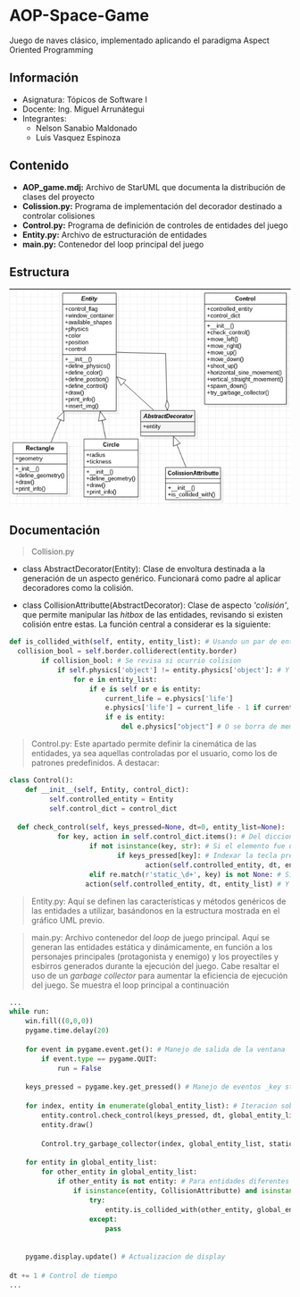 # AOP-Space-Game
Juego de naves clásico, implementado aplicando el paradigma Aspect Oriented Programming

## Información
* Asignatura: Tópicos de Software I
* Docente: Ing. Miguel Arrunátegui
* Integrantes:
  * Nelson Sanabio Maldonado
  * Luis Vasquez Espinoza
  
## Contenido
* **AOP_game.mdj:** Archivo de StarUML que documenta la distribución de clases del proyecto
* **Colission.py:** Programa de implementación del decorador destinado a controlar colisiones
* **Control.py:** Programa de definición de controles de entidades del juego
* **Entity.py:** Archivo de estructuración de entidades
* **main.py:** Contenedor del loop principal del juego

## Estructura
![](https://github.com/luislve17/AOP-Space-Game/blob/master/img/uml_structure.jpeg)


## Documentación

> Collision.py
* class AbstractDecorator(Entity): Clase de envoltura destinada a la generación de un aspecto genérico. Funcionará como padre al aplicar decoradores como la colisión.

* class CollisionAttributte(AbstractDecorator): Clase de aspecto _'colisión'_, que permite manipular las _hitbox_ de las entidades, revisando si existen colisión entre estas. La función central a considerar es la siguiente:

```py
def is_collided_with(self, entity, entity_list): # Usando un par de entidades
  collision_bool = self.border.colliderect(entity.border)
        if collision_bool: # Se revisa si ocurrio colision
            if self.physics['object'] != entity.physics['object']: # Y si son entidades enemigas
                for e in entity_list:
                    if e is self or e is entity:
                        current_life = e.physics['life']
                        e.physics['life'] = current_life - 1 if current_life >= 0 else 0 # Se aplica el daño
                        if e is entity:
                            del e.physics["object"] # O se borra de memoria
```



> Control.py: Este apartado permite definir la cinemática de las entidades, ya sea aquellas controladas por el usuario, como los de patrones predefinidos. A destacar:

```py
class Control():
    def __init__(self, Entity, control_dict):
		  self.controlled_entity = Entity
		  self.control_dict = control_dict
    
  def check_control(self, keys_pressed=None, dt=0, entity_list=None):
		    for key, action in self.control_dict.items(): # Del diccionario de controles definido
			        if not isinstance(key, str): # Si el elemento fue un 'key stroke'
				           if keys_pressed[key]: # Indexar la tecla presionada
					              action(self.controlled_entity, dt, entity_list) # Y aplicar la accion pertinente
			        elif re.match(r'static_\d+', key) is not None: # Si no, se verifica que el elemento se ligo a una accion 'static_\d'
                   action(self.controlled_entity, dt, entity_list) # Y se aplica la accion estatica
```

> Entity.py: Aquí se definen las características y métodos genéricos de las entidades a utilizar, basándonos en la estructura mostrada en el gráfico UML previo.

> main.py: Archivo contenedor del _loop_ de juego principal. Aquí se generan las entidades estática y dinámicamente, en función a los personajes principales (protagonista y enemigo) y los proyectiles y esbirros generados durante la ejecución del juego. Cabe resaltar el uso de un _garbage collector_ para aumentar la eficiencia de ejecución del juego. Se muestra el loop principal a continuación

```py
...
while run:
    win.fill((0,0,0))
    pygame.time.delay(20)
        
    for event in pygame.event.get(): # Manejo de salida de la ventana
        if event.type == pygame.QUIT:
            run = False

    keys_pressed = pygame.key.get_pressed() # Manejo de eventos _key stroke_

    for index, entity in enumerate(global_entity_list): # Iteracion sobre entidades presentes en la lista de entidades
        entity.control.check_control(keys_pressed, dt, global_entity_list)
        entity.draw()

        Control.try_garbage_collector(index, global_entity_list, static_dimensions) # Recoleccion de entidades no presentes en pantalla
	
    for entity in global_entity_list:
        for other_entity in global_entity_list:
            if other_entity is not entity: # Para entidades diferentes
                if isinstance(entity, CollisionAttributte) and isinstance(other_entity, CollisionAttributte):
                    try:
                        entity.is_collided_with(other_entity, global_entity_list) # Control de colision
                    except:
                        pass


    pygame.display.update() # Actualizacion de display

dt += 1 # Control de tiempo
...
```
